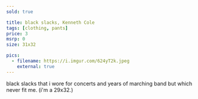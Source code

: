 ```yaml
---
sold: true

title: black slacks, Kenneth Cole
tags: [clothing, pants]
price: 3
msrp: 0
size: 31x32

pics:
  - filename: https://i.imgur.com/624yT2k.jpeg
    external: true
---
```


black slacks that i wore for concerts and years of marching band but which
never fit me.  (i'm a 29x32.)
